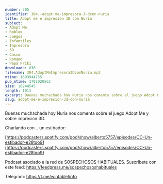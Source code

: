 ```yaml
---
number: 305
identifier: 304.-adopt-me-impresora-3-dcon-nuria
title: Adopt me e impresion 3D con Nuria
subject:
- Adopt Me
- Roblox
- Juegos
- Infantiles
- Impresora
- 3D
- Casco
- Romano
- Papá Friki
downloads: 838
filename: 304.AdoptMeImpresora3DconNuria.mp3
mtime: 1693944755
pub_mtime: 1702020862
size: 16244545
length: 1011
excerpt: Buenas muchachada hoy Nuria nos comenta sobre el juego Adopt me y sobre impresión 3D
slug: adopt-me-e-impresion-3d-con-nuria
---
```

Buenas muchachada hoy Nuria nos comenta sobre el juego Adopt Me y sobre impresión 3D.

Charlando con... un estibador:

[https://podcasters.spotify.com/pod/show/alberto5757/episodes/CC-Un-estibador-e28too9](https://podcasters.spotify.com/pod/show/alberto5757/episodes/CC-Un-estibador-e28too9)

Podcast asociado a la red de SOSPECHOSOS HABITUALES. Suscríbete con este feed: https://feedpress.me/sospechososhabituales

Telegram: https://t.me/wintabletinfo